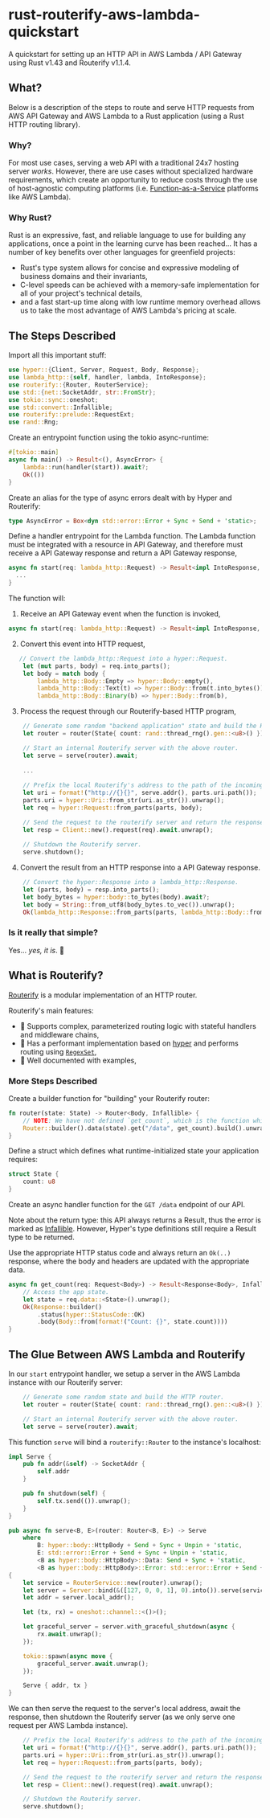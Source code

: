 # rust-routerify-aws-lambda-quickstart
A quickstart for setting up an HTTP API in AWS Lambda / API Gateway using Rust v1.43 and Routerify v1.1.4.

## What?

Below is a description of the steps to route and serve HTTP requests from AWS API Gateway and AWS Lambda to a Rust application (using a Rust HTTP routing library).

### Why?

For most use cases, serving a web API with a traditional 24x7 hosting server _works_. However, there are use cases without specialized hardware requirements, which create an opportunity to reduce costs through the use of host-agnostic computing platforms (i.e. [Function-as-a-Service](https://en.wikipedia.org/wiki/Function_as_a_service) platforms like AWS Lambda).

### Why Rust?

Rust is an expressive, fast, and reliable language to use for building any applications, once a point in the learning curve has been reached... It has a number of key benefits over other languages for greenfield projects:

* Rust's type system allows for concise and expressive modeling of business domains and their invariants,
* C-level speeds can be achieved with a memory-safe implementation for all of your project's technical details, 
* and a fast start-up time along with low runtime memory overhead allows us to take the most advantage of AWS Lambda's pricing at scale.

## The Steps Described

Import all this important stuff:

```rust
use hyper::{Client, Server, Request, Body, Response};
use lambda_http::{self, handler, lambda, IntoResponse};
use routerify::{Router, RouterService};
use std::{net::SocketAddr, str::FromStr};
use tokio::sync::oneshot;
use std::convert::Infallible;
use routerify::prelude::RequestExt;
use rand::Rng;
```

Create an entrypoint function using the tokio async-runtime:

```rust
#[tokio::main]
async fn main() -> Result<(), AsyncError> {
    lambda::run(handler(start)).await?;
    Ok(())
}
```

Create an alias for the type of async errors dealt with by Hyper and Routerify:

```rust
type AsyncError = Box<dyn std::error::Error + Sync + Send + 'static>;
```

Define a handler entrypoint for the Lambda function. The Lambda function must be integrated with a resource in API Gateway, and therefore must receive a API Gateway response and return a API Gateway response,

```rust
async fn start(req: lambda_http::Request) -> Result<impl IntoResponse, AsyncError> {
  ...
}
```

The function will:

1. Receive an API Gateway event when the function is invoked,

```rust
async fn start(req: lambda_http::Request) -> Result<impl IntoResponse, AsyncError> {
```

2. Convert this event into HTTP request,

```rust
   // Convert the lambda_http::Request into a hyper::Request.
    let (mut parts, body) = req.into_parts();
    let body = match body {
        lambda_http::Body::Empty => hyper::Body::empty(),
        lambda_http::Body::Text(t) => hyper::Body::from(t.into_bytes()),
        lambda_http::Body::Binary(b) => hyper::Body::from(b),
```

3. Process the request through our Routerify-based HTTP program,

```rust
    // Generate some random "backend application" state and build the HTTP router.
    let router = router(State{ count: rand::thread_rng().gen::<u8>() });

    // Start an internal Routerify server with the above router.
    let serve = serve(router).await;
    
    ...
    
    // Prefix the local Routerify's address to the path of the incoming Lambda request.
    let uri = format!("http://{}{}", serve.addr(), parts.uri.path());
    parts.uri = hyper::Uri::from_str(uri.as_str()).unwrap();
    let req = hyper::Request::from_parts(parts, body);

    // Send the request to the routerify server and return the response.
    let resp = Client::new().request(req).await.unwrap();
    
    // Shutdown the Routerify server.
    serve.shutdown();
```

4. Convert the result from an HTTP response into a API Gateway response.

```rust
    // Convert the hyper::Response into a lambda_http::Response.
    let (parts, body) = resp.into_parts();
    let body_bytes = hyper::body::to_bytes(body).await?;
    let body = String::from_utf8(body_bytes.to_vec()).unwrap();
    Ok(lambda_http::Response::from_parts(parts, lambda_http::Body::from(body)))
```

### Is it really that simple?

Yes... _yes, it is_. 🤯

## What is Routerify?

[Routerify](https://github.com/routerify/routerify) is a modular implementation of an HTTP router.

Routerify's main features:

* 📡 Supports complex, parameterized routing logic with stateful handlers and middleware chains,
* 🚀 Has a performant implementation based on [hyper](https://github.com/hyperium/hyper) and performs routing using [`RegexSet`](https://docs.rs/regex/1.3.9/regex/struct.RegexSet.html),
* 🍗 Well documented with examples,


### More Steps Described

Create a builder function for "building" your Routerify router:

```rust
fn router(state: State) -> Router<Body, Infallible> {
    // NOTE: We have not defined `get_count`, which is the function which handles requests at this endpoint.
    Router::builder().data(state).get("/data", get_count).build().unwrap()
}
```

Define a struct which defines what runtime-initialized state your application requires:

```rust
struct State {
    count: u8
}
```

Create an async handler function for the `GET /data` endpoint of our API. 

Note about the return type: this API always returns a Result, thus the error is marked as [Infallible](https://doc.rust-lang.org/beta/std/convert/enum.Infallible.html). However, Hyper's type definitions still require a Result type to be returned.

Use the appropriate HTTP status code and always return an `Ok(..)` response, where the body and headers are updated with the appropriate data.

```rust
async fn get_count(req: Request<Body>) -> Result<Response<Body>, Infallible> {
    // Access the app state.
    let state = req.data::<State>().unwrap();
    Ok(Response::builder()
        .status(hyper::StatusCode::OK)
        .body(Body::from(format!("Count: {}", state.count))))
}
```

## The Glue Between AWS Lambda and Routerify

In our `start` entrypoint handler, we setup a server in the AWS Lambda instance with our Routerify server:

```rust
    // Generate some random state and build the HTTP router.
    let router = router(State{ count: rand::thread_rng().gen::<u8>() });

    // Start an internal Routerify server with the above router.
    let serve = serve(router).await;
```

This function `serve` will bind a `routerify::Router` to the instance's localhost:

```rust
impl Serve {
    pub fn addr(&self) -> SocketAddr {
        self.addr
    }

    pub fn shutdown(self) {
        self.tx.send(()).unwrap();
    }
}

pub async fn serve<B, E>(router: Router<B, E>) -> Serve
    where
        B: hyper::body::HttpBody + Send + Sync + Unpin + 'static,
        E: std::error::Error + Send + Sync + Unpin + 'static,
        <B as hyper::body::HttpBody>::Data: Send + Sync + 'static,
        <B as hyper::body::HttpBody>::Error: std::error::Error + Send + Sync + 'static,
{
    let service = RouterService::new(router).unwrap();
    let server = Server::bind(&([127, 0, 0, 1], 0).into()).serve(service);
    let addr = server.local_addr();

    let (tx, rx) = oneshot::channel::<()>();

    let graceful_server = server.with_graceful_shutdown(async {
        rx.await.unwrap();
    });

    tokio::spawn(async move {
        graceful_server.await.unwrap();
    });

    Serve { addr, tx }
}
```

We can then serve the request to the server's local address, await the response, then shutdown the Routerify server (as we only serve one request per AWS Lambda instance).

```rust
    // Prefix the local Routerify's address to the path of the incoming Lambda request.
    let uri = format!("http://{}{}", serve.addr(), parts.uri.path());
    parts.uri = hyper::Uri::from_str(uri.as_str()).unwrap();
    let req = hyper::Request::from_parts(parts, body);

    // Send the request to the routerify server and return the response.
    let resp = Client::new().request(req).await.unwrap();

    // Shutdown the Routerify server.
    serve.shutdown();
```


